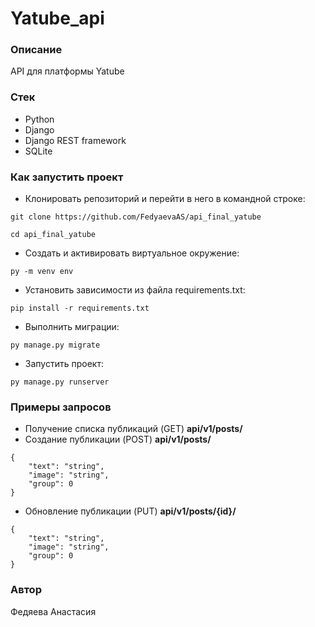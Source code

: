 # Yatube_api

### Описание
API для платформы Yatube

### Стек
- Python
- Django
- Django REST framework
- SQLite

### Как запустить проект
- Клонировать репозиторий и перейти в него в командной строке:
```
git clone https://github.com/FedyaevaAS/api_final_yatube
``` 
```
cd api_final_yatube
``` 
- Cоздать и активировать виртуальное окружение:
```
py -m venv env
``` 
- Установить зависимости из файла requirements.txt:
```
pip install -r requirements.txt
```
- Выполнить миграции:
```
py manage.py migrate
```
- Запустить проект:
```
py manage.py runserver
```
### Примеры запросов
- Получение списка публикаций (GET)
**api/v1/posts/**
- Создание публикации (POST)
**api/v1/posts/**
```
{
    "text": "string",
    "image": "string",
    "group": 0
}
```
- Обновление публикации (PUT)
**api/v1/posts/{id}/**
```
{
    "text": "string",
    "image": "string",
    "group": 0
}
```
### Автор
Федяева Анастасия

